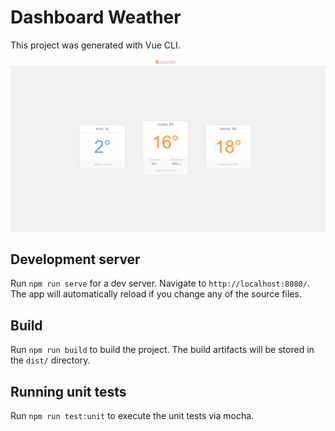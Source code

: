 # Dashboard Weather

This project was generated with Vue CLI.

![Alt Text](https://github.com/raphaelcunha/weather/blob/master/dashboard.gif)

## Development server

Run `npm run serve` for a dev server. Navigate to `http://localhost:8080/`. The app will automatically reload if you change any of the source files.

## Build

Run `npm run build` to build the project. The build artifacts will be stored in the `dist/` directory.

## Running unit tests

Run `npm run test:unit` to execute the unit tests via mocha.

